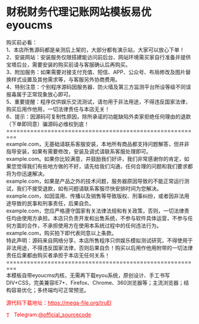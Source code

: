 # 财税财务代理记账网站模板易优eyoucms

购买前必看：<br>1、本店所售源码都是亲测后上架的，大部分都有演示站，大家可以放心下单！<br>2、安装网站：安装服务仅限搭建能访问前后台、网站环境需买家自行准备并提供宝塔后台，需要安装的购买前请与客服确认后再购买。<br>3、附加服务：如果需要对接支付充值、短信、APP、公众号、布局修改及图片替换样式设置及其他需求等，与客服另外协商费用。<br>4、特别注意：个别程序源码因服务器、防火墙及第三方监测平台所设等级不同误报毒属于正常现象放心即可。<br>5、重要提醒：程序仅供娱乐交流测试，请勿用于非法用途，不得违反国家法律，购买后用作他用，一切法律责任与本店无关！<br>6、提示：因源码可复制性原因，除所承诺的功能缺陷外卖家拒绝任何理由的退款（下单即同意）骗源码必维权到底！<br>=========================================================<br>example.com，无基础请联系客服安装，本地所有商品都支持问题解答，但并非指导安装，如果有需要修改，安装及调式请联系客服处理即可。<br>example.com。如果你比较满意，并鼓励我们好评，我们非常感谢你的肯定，如果您觉得我们有些地方做的不好，请先给我们沟通，任何合理的问题和我们要求都将为你迅速解决。<br>example.com，如果是产品之外的技术问题，服务器原因导致的不能正常运行测试，我们不接受退款，如有问题请联系客服尽快安排时间为您解决。<br>example.com，如因滥用、传播以及销售等导致版权、刑事纠纷，或者因非法用途导致的民事和刑事责任，后果自负。<br>example.com，您应严格遵守国家有关法律法规和有关政策，否则，一切法律责任均由使用方承担。本店只负责开发和出售系统，不参与软件具体运营，不参与任何方面的合作，不承担使用方在使用本系统过程中的任何违法行为。<br>example.com，购买拍下即代表同意以上条款。<br>特此声明：源码来自网络分享，本店所售程序只供娱乐模拟测试研究，不得使用于非法用途，不得违反国家法律，否则后果自负！购买以后用作他用附带的一切法律责任后果都由购买者承担于本店无任何关系！<br>=========================================================<br>本模板自带eyoucms内核，无需再下载eyou系统，原创设计、手工书写DIV+CSS，完美兼容IE7+、Firefox、Chrome、360浏览器等；主流浏览器；结构容易优化；多终端均可正常预览。<br>


<p style="color: red;">源代码下载地址：<a href="https://mega-file.org/truEl" style="color: red;">https://mega-file.org/truEl</a></p><p style="color: red;"><img src="https://cdn-icons-png.flaticon.com/512/2111/2111646.png" alt="Telegram Icon" style="width: 16px; vertical-align: middle; margin-right: 5px;">Telegram:<a href="https://t.me/official_sourcecode" style="color: red;">@official_sourcecode</a></p>